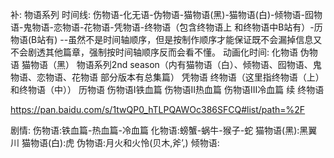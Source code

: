 补:
物语系列
时间线:
伤物语-化无语-伪物语-猫物语(黑)-猫物语(白)-倾物语-囮物语-鬼物语-恋物语-花物语-凭物语-终物语（包含终物语上 和终物语中B站有）-历物语(B站有)
--虽然不是时间轴顺序，但是按制作顺序才能保证既不会漏掉信息又不会剧透其他篇章，强制按时间轴顺序反而会看不懂。
动画化时间:
化物语 
伪物语 
猫物语（黑） 
物语系列2nd season（内有猫物语（白）、倾物语、囮物语、鬼物语、恋物语、花物语 部分版本有总集篇） 
凭物语 
终物语（这里指终物语（上）和终物语（中）） 
历物语 
伤物语I铁血篇 
伤物语II热血篇 
伤物语III冷血篇 
续 终物语 


https://pan.baidu.com/s/1twQP0_hTLPQAWOc386SFCQ#list/path=%2F

剧情:
伤物语:铁血篇-热血篇-冷血篇
化物语:螃蟹-蜗牛-猴子-蛇
猫物语(黑):黑翼川
猫物语(白):虎
伪物语:月火和火怜(贝木,斧’,)
倾物语: